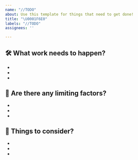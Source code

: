 ```yaml
---
name: "//TODO"
about: Use this template for things that need to get done!
title: "\U0001F6E0️"
labels: "//TODO"
assignees: ''

---
```


## 🛠️ What work needs to happen?
-
-
-
## 🚫 Are there any limiting factors?
- 
-
-
## 🤔 Things to consider?
-
-
-
